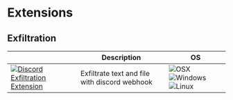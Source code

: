 # Extensions

## Exfiltration


|   | Description | OS |
| ------------- | ------------- | ------------- 
| [![Discord Exfiltration Extension](https://img.shields.io/badge/Discord%20Exfiltration-7289d9?style=for-the-badge&logo=discord&logoColor=white)]([link_url](https://github.com/quentinlamamy/bashbunny/tree/main/extensions/discord)) | Exfiltrate text and file with discord webhook | ![OSX](https://img.shields.io/badge/OSX-FFFFFF?style=for-the-badge&logo=apple&logoColor=black) ![Windows](https://img.shields.io/badge/Windows-357EC7?style=for-the-badge&logo=windows&logoColor=white) ![Linux](https://img.shields.io/badge/Linux-eab838?style=for-the-badge&logo=linux&logoColor=white) |
